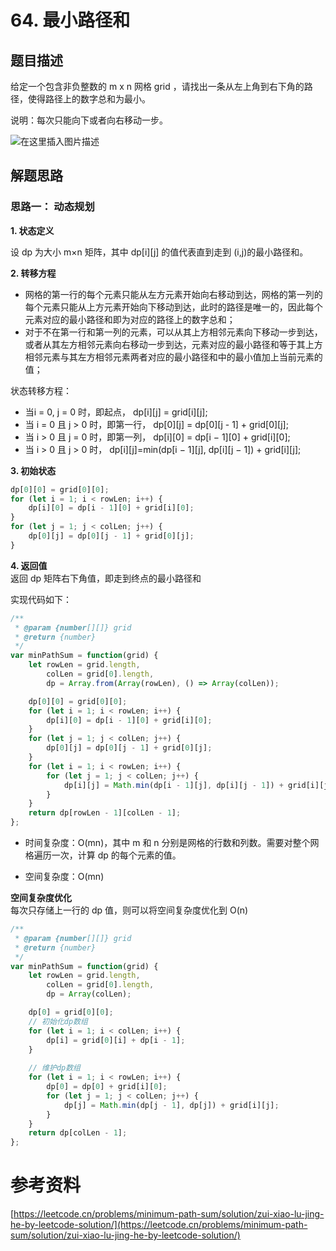 # 64. 最小路径和
##  题目描述
给定一个包含非负整数的 m x n 网格 grid ，请找出一条从左上角到右下角的路径，使得路径上的数字总和为最小。

说明：每次只能向下或者向右移动一步。

![在这里插入图片描述](https://img-blog.csdnimg.cn/bb2e16b5d5404bdcbfb851407d5176f7.png)
## 解题思路
### 思路一： 动态规划   
**1. 状态定义**  

设 dp 为大小 m×n 矩阵，其中 dp[i][j] 的值代表直到走到 (i,j)的最小路径和。

 **2. 转移方程**  
 - 网格的第一行的每个元素只能从左方元素开始向右移动到达，网格的第一列的每个元素只能从上方元素开始向下移动到达，此时的路径是唯一的，因此每个元素对应的最小路径和即为对应的路径上的数字总和；  
 -  对于不在第一行和第一列的元素，可以从其上方相邻元素向下移动一步到达，或者从其左方相邻元素向右移动一步到达，元素对应的最小路径和等于其上方相邻元素与其左方相邻元素两者对应的最小路径和中的最小值加上当前元素的值；  

 
 状态转移方程：     
 - 当i = 0, j = 0 时，即起点， dp[i][j] = grid[i][j];  
 - 当 i = 0 且 j > 0  时，即第一行， dp[0][j] = dp[0][j - 1] + grid[0][j];      
 -  当 i > 0 且 j = 0  时，即第一列， dp[i][0] = dp[i − 1][0] + grid[i][0];   
 - 当 i > 0  且 j > 0  时， dp[i][j]=min(dp[i − 1][j], dp[i][j − 1]) + grid[i][j];   

**3. 初始状态**

```javascript
dp[0][0] = grid[0][0];
for (let i = 1; i < rowLen; i++) {
    dp[i][0] = dp[i - 1][0] + grid[i][0];
}
for (let j = 1; j < colLen; j++) {
    dp[0][j] = dp[0][j - 1] + grid[0][j];
}
```
**4. 返回值**  
返回 dp 矩阵右下角值，即走到终点的最小路径和  



实现代码如下：    

```javascript
/**
 * @param {number[][]} grid
 * @return {number}
 */
var minPathSum = function(grid) {
    let rowLen = grid.length, 
        colLen = grid[0].length,
        dp = Array.from(Array(rowLen), () => Array(colLen)); 

    dp[0][0] = grid[0][0];
    for (let i = 1; i < rowLen; i++) {
        dp[i][0] = dp[i - 1][0] + grid[i][0];
    }
    for (let j = 1; j < colLen; j++) {
        dp[0][j] = dp[0][j - 1] + grid[0][j];
    }
    for (let i = 1; i < rowLen; i++) {
        for (let j = 1; j < colLen; j++) {
            dp[i][j] = Math.min(dp[i - 1][j], dp[i][j - 1]) + grid[i][j];
        }
    }
    return dp[rowLen - 1][colLen - 1]; 
};
```
- 时间复杂度：O(mn)，其中 m 和 n 分别是网格的行数和列数。需要对整个网格遍历一次，计算 dp 的每个元素的值。  

- 空间复杂度：O(mn)   

**空间复杂度优化**  
每次只存储上一行的 dp 值，则可以将空间复杂度优化到 O(n)  

```javascript
/**
 * @param {number[][]} grid
 * @return {number}
 */
var minPathSum = function(grid) {
    let rowLen = grid.length, 
        colLen = grid[0].length,
        dp = Array(colLen); 

    dp[0] = grid[0][0];
    // 初始化dp数组
    for (let i = 1; i < colLen; i++) {
        dp[i] = grid[0][i] + dp[i - 1];
    }
    
    // 维护dp数组
    for (let i = 1; i < rowLen; i++) {
        dp[0] = dp[0] + grid[i][0]; 
        for (let j = 1; j < colLen; j++) {
            dp[j] = Math.min(dp[j - 1], dp[j]) + grid[i][j];
        }
    }
    return dp[colLen - 1]; 
};
```



# 参考资料
[https://leetcode.cn/problems/minimum-path-sum/solution/zui-xiao-lu-jing-he-by-leetcode-solution/](https://leetcode.cn/problems/minimum-path-sum/solution/zui-xiao-lu-jing-he-by-leetcode-solution/)